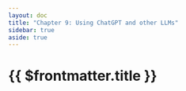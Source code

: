```yaml
---
layout: doc
title: "Chapter 9: Using ChatGPT and other LLMs"
sidebar: true
aside: true
---
```


# {{ $frontmatter.title }}
